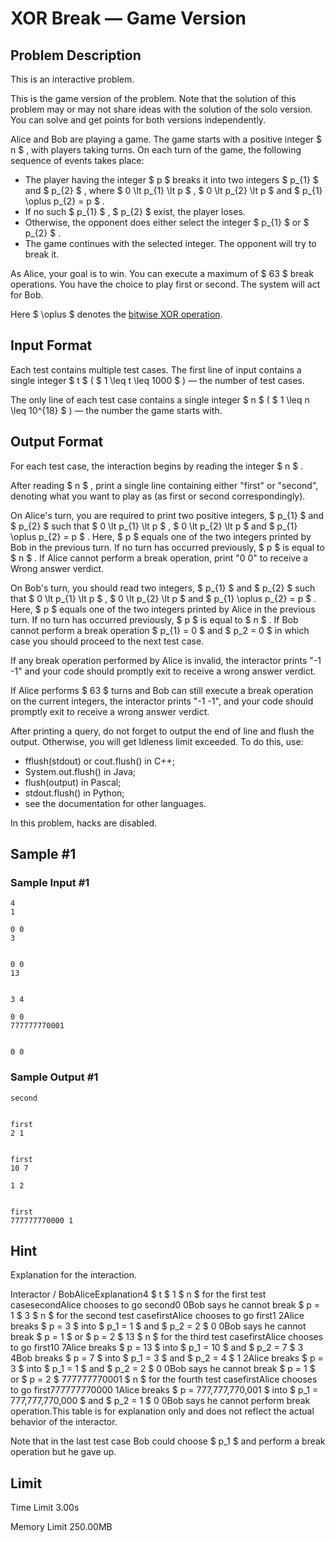 # XOR Break — Game Version

## Problem Description

This is an interactive problem.

This is the game version of the problem. Note that the solution of this problem may or may not share ideas with the solution of the solo version. You can solve and get points for both versions independently.

Alice and Bob are playing a game. The game starts with a positive integer $ n $ , with players taking turns. On each turn of the game, the following sequence of events takes place:

- The player having the integer $ p $ breaks it into two integers $ p_{1} $ and $ p_{2} $ , where $ 0 \lt p_{1} \lt p $ , $ 0 \lt p_{2} \lt p $ and $ p_{1} \oplus p_{2} = p $ .
- If no such $ p_{1} $ , $ p_{2} $ exist, the player loses.
- Otherwise, the opponent does either select the integer $ p_{1} $ or $ p_{2} $ .
- The game continues with the selected integer. The opponent will try to break it.

As Alice, your goal is to win. You can execute a maximum of $ 63 $ break operations. You have the choice to play first or second. The system will act for Bob.

Here $ \oplus $ denotes the [bitwise XOR operation](https://en.wikipedia.org/wiki/Bitwise_operation#XOR).

## Input Format

Each test contains multiple test cases. The first line of input contains a single integer $ t $ ( $ 1 \leq t \leq 1000 $ ) — the number of test cases.

The only line of each test case contains a single integer $ n $ ( $ 1 \leq n \leq 10^{18} $ ) — the number the game starts with.

## Output Format

For each test case, the interaction begins by reading the integer $ n $ .

After reading $ n $ , print a single line containing either "first" or "second", denoting what you want to play as (as first or second correspondingly).

On Alice's turn, you are required to print two positive integers, $ p_{1} $ and $ p_{2} $ such that $ 0 \lt p_{1} \lt p $ , $ 0 \lt p_{2} \lt p $ and $ p_{1} \oplus p_{2} = p $ . Here, $ p $ equals one of the two integers printed by Bob in the previous turn. If no turn has occurred previously, $ p $ is equal to $ n $ . If Alice cannot perform a break operation, print "0 0" to receive a Wrong answer verdict.

On Bob's turn, you should read two integers, $ p_{1} $ and $ p_{2} $ such that $ 0 \lt p_{1} \lt p $ , $ 0 \lt p_{2} \lt p $ and $ p_{1} \oplus p_{2} = p $ . Here, $ p $ equals one of the two integers printed by Alice in the previous turn. If no turn has occurred previously, $ p $ is equal to $ n $ . If Bob cannot perform a break operation $ p_{1} = 0 $ and $ p_2 = 0 $ in which case you should proceed to the next test case.

If any break operation performed by Alice is invalid, the interactor prints "-1 -1" and your code should promptly exit to receive a wrong answer verdict.

If Alice performs $ 63 $ turns and Bob can still execute a break operation on the current integers, the interactor prints "-1 -1", and your code should promptly exit to receive a wrong answer verdict.

After printing a query, do not forget to output the end of line and flush the output. Otherwise, you will get Idleness limit exceeded. To do this, use:

- fflush(stdout) or cout.flush() in C++;
- System.out.flush() in Java;
- flush(output) in Pascal;
- stdout.flush() in Python;
- see the documentation for other languages.

In this problem, hacks are disabled.

## Sample #1

### Sample Input #1

```
4
1

0 0
3


0 0
13


3 4

0 0
777777770001


0 0
```

### Sample Output #1

```
second


first
2 1


first
10 7

1 2


first
777777770000 1
```

## Hint

Explanation for the interaction.

Interactor / BobAliceExplanation4 $ t $ 1 $ n $ for the first test casesecondAlice chooses to go second0 0Bob says he cannot break $ p = 1 $ 3 $ n $ for the second test casefirstAlice chooses to go first1 2Alice breaks $ p = 3 $ into $ p_1 = 1 $ and $ p_2 = 2 $ 0 0Bob says he cannot break $ p = 1 $ or $ p = 2 $ 13 $ n $ for the third test casefirstAlice chooses to go first10 7Alice breaks $ p = 13 $ into $ p_1 = 10 $ and $ p_2 = 7 $ 3 4Bob breaks $ p = 7 $ into $ p_1 = 3 $ and $ p_2 = 4 $ 1 2Alice breaks $ p = 3 $ into $ p_1 = 1 $ and $ p_2 = 2 $ 0 0Bob says he cannot break $ p = 1 $ or $ p = 2 $ 777777770001 $ n $ for the fourth test casefirstAlice chooses to go first777777770000 1Alice breaks $ p = 777\,777\,770\,001 $ into $ p_1 = 777\,777\,770\,000 $ and $ p_2 = 1 $ 0 0Bob says he cannot perform break operation.This table is for explanation only and does not reflect the actual behavior of the interactor.

Note that in the last test case Bob could choose $ p_1 $ and perform a break operation but he gave up.

## Limit



Time Limit
3.00s

Memory Limit
250.00MB